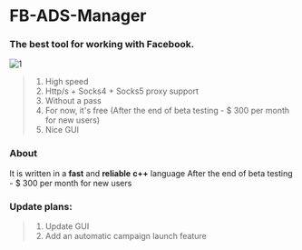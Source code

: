 # FB-ADS-Manager
### The best tool for working with Facebook.
![1](https://github.com/FBadsManager/FB-ADS-Manager/assets/170012501/1b0a38d8-19f2-48c3-955a-c2e3ea3d2675)

> 1. High speed
> 2. Http/s + Socks4 + Socks5 proxy support
> 3. Without a pass
> 4. For now, it's free (After the end of beta testing - $ 300 per month for new users)
> 5. Nice GUI

### About
It is written in a **fast** and **reliable** __c++__ language
After the end of beta testing - $ 300 per month for new users

### Update plans:
> 1. Update GUI
> 2. Add an automatic campaign launch feature
